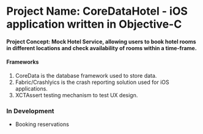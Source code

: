 # Project Name: CoreDataHotel - iOS application written in Objective-C
#### Project Concept: Mock Hotel Service, allowing users to book hotel rooms in different locations and check availability of rooms within a time-frame.

#### Frameworks
1) CoreData is the database framework used to store data.
2) Fabric/Crashlyics is the crash reporting solution used for iOS applications.
3) XCTAssert testing mechanism to test UX design.

### In Development 
- Booking reservations
